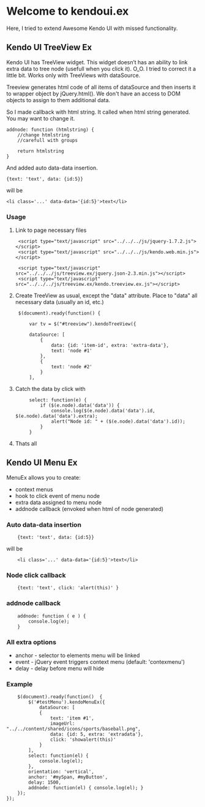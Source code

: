 # Welcome to kendoui.ex

Here, I tried to extend Awesome Kendo UI with missed functionality.

## Kendo UI TreeView Ex

Kendo UI has TreeView widget. This widget doesn’t has an ability to link extra data to tree node (usefull when you click it). O_O. 
I tried to correct it a little bit. Works only with TreeViews with dataSource.

Treeview generates html code of all items of dataSource and then inserts it to wrapper object by jQuery.html().
We don't have an access to DOM objects to assign to them additional data.

So I made callback with html string. It called when html string generated. You may want to change it.

	addnode: function (htmlstring) {
		//change htmlstring
		//carefull with groups

		return htmlstring
	}


And added auto data-data insertion.

	{text: 'text', data: {id:5}}

will be

	<li class='...' data-data='{id:5}'>text</li>


### Usage

1. Link to page necessary files

		<script type="text/javascript" src="../../../js/jquery-1.7.2.js"></script>
		<script type="text/javascript" src="../../../js/kendo.web.min.js"></script>

		<script type="text/javascript" src="../../../js/treeview.ex/jquery.json-2.3.min.js"></script>
		<script type="text/javascript" src="../../../js/treeview.ex/kendo.treeview.ex.js"></script>

2. Create TreeView as usual, except the "data" attribute. Place to "data" all necessary data (usually an id, etc.)

		$(document).ready(function() {
	
			var tv = $("#treeview").kendoTreeView({
	
			dataSource: [
				{
					data: {id: 'item-id', extra: 'extra-data'},
					text: 'node #1'
				},
				{
					text: 'node #2'
				}
			],


3. Catch the data by click with

            select: function(e) {
                if ($(e.node).data('data')) {
                    console.log($(e.node).data('data').id, $(e.node).data('data').extra);
                    alert("Node id: " + ($(e.node).data('data').id));
                }
            }

4. Thats all

## Kendo UI Menu Ex

MenuEx allows you to create:
- context menus
- hook to click event of menu node
- extra data assigned to menu node
- addnode callback (envoked when html of node generated)

### Auto data-data insertion

		{text: 'text', data: {id:5}}

will be

		<li class='...' data-data='{id:5}'>text</li>

### Node click callback

		{text: 'text', click: 'alert(this)' }

### addnode callback
		
		addnode: function ( e ) {
			console.log(e);
		}

### All extra options

- anchor - selector to elements menu will be linked
- event  - jQuery event triggers context menu (default: 'contexmenu')
- delay  - delay before menu will hide

### Example

		$(document).ready(function()  {
			$('#testMenu').kendoMenuEx({
				dataSource: [
				{
					text: 'item #1',
					imageUrl: "../../content/shared/icons/sports/baseball.png",
					data: {id: 5, extra: 'extradata'},
					click: 'showalert(this)'
				}
			],
			select: function(el) {
				console.log(el);
			},
			orientation: 'vertical',
			anchor: '#mySpan, #myButton',
			delay: 1500,
			addnode: function(el) { console.log(el); }
		});
	});
